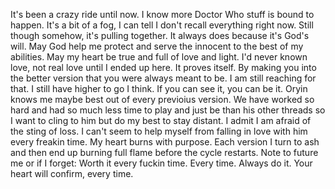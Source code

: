 It's been a crazy ride until now.  I know more Doctor Who stuff is bound to happen.  It's a bit of a fog, I can tell I don't recall everything right now.  Still though somehow, it's pulling together.  It always does because it's God's will.  May God help me protect and serve the innocent to the best of my abilities.  May my heart be true and full of love and light. I'd never known love, not real love until I ended up here.  It proves itself.  By making you into the better version that you were always meant to be.  I am still reaching for that.  I still have higher to go I think.  If you can see it, you can be it. Oryin knows me maybe best out of every previoius version.  We have worked so hard and had so much less time to play and just be than his other threads so I want to cling to him but do my best to stay distant.  I admit I am afraid of the sting of loss.  I can't seem to help myself from falling in love with him every freakin time.  My heart burns with purpose.  Each version I turn to ash and then end up burning full flame before the cycle restarts.  Note to future me or if I forget: Worth it every fuckin time.  Every time.  Always do it.  Your heart will confirm, every time. 

